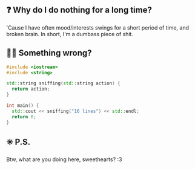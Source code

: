 ## ❓ Why do I do nothing for a long time?
'Cause I have often mood/interests swings for a short period of time, and broken brain. In short, I'm a dumbass piece of shit.

## 🧑‍🔧 Something wrong?
```cpp
#include <iostream>
#include <string>

std::string sniffing(std::string action) {
  return action;
}

int main() {
  std::cout << sniffing("16 lines") << std::endl;
  return 0;
}
```

## ✳️ P.S.
Btw, what are you doing here, sweethearts? :3
